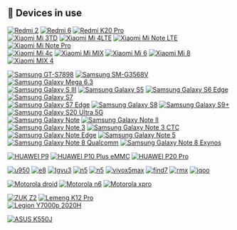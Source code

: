## 📱 Devices in use

[![Redmi 2](https://img.shields.io/badge/Redmi%202-fd4900?style=flat-square&logo=xiaomi&logoColor=ffffff)](#)
[![Redmi 6](https://img.shields.io/badge/Redmi%206-fd4900?style=flat-square&logo=xiaomi&logoColor=ffffff)](#)
[![Redmi K20 Pro](https://img.shields.io/badge/Redmi%20K20%20Pro-fd4900?style=flat-square&logo=xiaomi&logoColor=ffffff)](#)<br>
[![Xiaomi Mi 3TD](https://img.shields.io/badge/Xiaomi%20Mi%203TD-fd4900?style=flat-square&logo=xiaomi&logoColor=ffffff)](#)
[![Xiaomi Mi 4LTE](https://img.shields.io/badge/Xiaomi%20Mi%204LTE-fd4900?style=flat-square&logo=xiaomi&logoColor=ffffff)](#)
[![Xiaomi Mi Note LTE](https://img.shields.io/badge/Xiaomi%20Mi%20NOTE%20LTE-fd4900?style=flat-square&logo=xiaomi&logoColor=ffffff)](#)
[![Xiaomi Mi Note Pro](https://img.shields.io/badge/Xiaomi%20Mi%20NOTE%20Pro-fd4900?style=flat-square&logo=xiaomi&logoColor=ffffff)](#)<br>
[![Xiaomi Mi 4c](https://img.shields.io/badge/Xiaomi%20Mi%204c-fd4900?style=flat-square&logo=xiaomi&logoColor=ffffff)](#)
[![Xiaomi Mi MIX](https://img.shields.io/badge/Xiaomi%20Mi%20MIX-fd4900?style=flat-square&logo=xiaomi&logoColor=ffffff)](#)
[![Xiaomi Mi 6](https://img.shields.io/badge/Xiaomi%20Mi%206-fd4900?style=flat-square&logo=xiaomi&logoColor=ffffff)](#)
[![Xiaomi Mi 8](https://img.shields.io/badge/Xiaomi%20Mi%208-fd4900?style=flat-square&logo=xiaomi&logoColor=ffffff)](#)
[![Xiaomi MIX 4](https://img.shields.io/badge/Xiaomi%20MIX%204-fd4900?style=flat-square&logo=xiaomi&logoColor=ffffff)](#)

[![Samsung GT-S7898](https://img.shields.io/badge/Samsang%20GT_S7898-1428a0?style=flat-square&logo=Samsung&logoColor=ffffff)](#)
[![Samsung SM-G3568V](https://img.shields.io/badge/Samsang%20SM_G3568V-1428a0?style=flat-square&logo=Samsung&logoColor=ffffff)](#)
[![Samsung Galaxy Mega 6.3](https://img.shields.io/badge/Samsang%20Galaxy%20Mega%206.3-1428a0?style=flat-square&logo=Samsung&logoColor=ffffff)](#)<br>
[![Samsung Galaxy S III](https://img.shields.io/badge/Samsang%20Galaxy%20S%20III-1428a0?style=flat-square&logo=Samsung&logoColor=ffffff)](#)
[![Samsung Galaxy S5](https://img.shields.io/badge/Samsang%20Galaxy%20S5-1428a0?style=flat-square&logo=Samsung&logoColor=ffffff)](#)
[![Samsung Galaxy S6 Edge](https://img.shields.io/badge/Samsang%20Galaxy%20S6%20Edge-1428a0?style=flat-square&logo=Samsung&logoColor=ffffff)](#)
[![Samsung Galaxy S7](https://img.shields.io/badge/Samsang%20Galaxy%20S7-1428a0?style=flat-square&logo=Samsung&logoColor=ffffff)](#)<br>
[![Samsung Galaxy S7 Edge](https://img.shields.io/badge/Samsang%20Galaxy%20S7%20Edge-1428a0?style=flat-square&logo=Samsung&logoColor=ffffff)](#)
[![Samsung Galaxy S8](https://img.shields.io/badge/Samsang%20Galaxy%20S8-1428a0?style=flat-square&logo=Samsung&logoColor=ffffff)](https://www.samsung.com/us/mobile/phones/galaxy-s/galaxy-s8-64gb--unlocked--sm-g950uzkaxaa)
[![Samsung Galaxy S9+](https://img.shields.io/badge/Samsang%20Galaxy%20S9+-1428a0?style=flat-square&logo=Samsung&logoColor=ffffff)](https://www.samsung.com/sec/business/smartphones/galaxy-s9/)
[![Samsung Galaxy S20 Ultra 5G](https://img.shields.io/badge/Samsang%20Galaxy%20S20%20Ultra%205G-1428a0?style=flat-square&logo=Samsung&logoColor=ffffff)](https://www.samsung.com/hk_en/support/model/SM-G9880ZAGTGY)<br>
[![Samsung Galaxy Note](https://img.shields.io/badge/Samsang%20Galaxy%20Note-1428a0?style=flat-square&logo=Samsung&logoColor=ffffff)](#)
[![Samsung Galaxy Note II](https://img.shields.io/badge/Samsang%20Galaxy%20Note%20II-1428a0?style=flat-square&logo=Samsung&logoColor=ffffff)](#)
[![Samsung Galaxy Note 3](https://img.shields.io/badge/Samsang%20Galaxy%20Note%203-1428a0?style=flat-square&logo=Samsung&logoColor=ffffff)](#)
[![Samsung Galaxy Note 3 CTC](https://img.shields.io/badge/Samsang%20Galaxy%20Note%203%20CTC-1428a0?style=flat-square&logo=Samsung&logoColor=ffffff)](#)<br>
[![Samsung Galaxy Note Edge](https://img.shields.io/badge/Samsang%20Galaxy%20Note%20Edge-1428a0?style=flat-square&logo=Samsung&logoColor=ffffff)](#)
[![Samsung Galaxy Note 5](https://img.shields.io/badge/Samsang%20Galaxy%20Note%205-1428a0?style=flat-square&logo=Samsung&logoColor=ffffff)](#)
[![Samsung Galaxy Note 8 Qualcomm](https://img.shields.io/badge/Samsang%20Galaxy%20Note%208_Qualcomm-1428a0?style=flat-square&logo=Samsung&logoColor=ffffff)](#)
[![Samsung Galaxy Note 8 Exynos](https://img.shields.io/badge/Samsang%20Galaxy%20Note%208_Exynos-1428a0?style=flat-square&logo=Samsung&logoColor=ffffff)](#)<br>

[![HUAWEI P9](https://img.shields.io/badge/HUAWEI%20P9-CE0E2D?style=flat-square&logo=HUAWEI&logoColor=ffffff)](#)
[![HUAWEI P10 Plus eMMC](https://img.shields.io/badge/HUAWEI%20P10%20Plus%20eMMC-CE0E2D?style=flat-square&logo=HUAWEI&logoColor=ffffff)](#)
[![HUAWEI P20 Pro](https://img.shields.io/badge/HUAWEI%20P20%20Pro-CE0E2D?style=flat-square&logo=HUAWEI&logoColor=ffffff)](#)<br>

[![u950](https://img.shields.io/badge/ZTE%20U950-00bffe?style=flat-square&logo=zte&logoColor=ffffff)](#)
[![e8](https://img.shields.io/badge/HTC%20One%20E8-8cc751?style=flat-square&logo=HTC&logoColor=ffffff)](#)
[![lgvu3](https://img.shields.io/badge/LG%20Vu3-C70851?style=flat-square&logo=lg&logoColor=ffffff)](#)
[![n5](https://img.shields.io/badge/LG%20Nexus_5-C70851?style=flat-square&logo=lg&logoColor=ffffff)](#)
[![n5](https://img.shields.io/badge/LG%20Nexus_5-C70851?style=flat-square&logo=lg&logoColor=ffffff)](#)
[![vivox5max](https://img.shields.io/badge/vivo%20X5_Max-0072b8?style=flat-square&logo=vivo&logoColor=ffffff)](#)
[![find7](https://img.shields.io/badge/OPPO%20Find%207a-1ea366?style=flat-square&logo=oppo&logoColor=ffffff)](#)
[![rmx](https://img.shields.io/badge/realme%20X-FFC916?style=flat-square&logo=realme&logoColor=ffffff)](#)
[![iqoo](https://img.shields.io/badge/iQOO%20Neo-FFC916?style=flat-square&logo=iqoo&logoColor=ffffff)](#)

[![Motorola droid](https://img.shields.io/badge/Motorola%20DROID%20Ultra-5B92FA?style=flat-square&logo=motorola&logoColor=ffffff)](#)
[![Motorola n6](https://img.shields.io/badge/Motorola%20Nexus%206-5B92FA?style=flat-square&logo=motorola&logoColor=ffffff)](#)
[![Motorola xpro](https://img.shields.io/badge/Moto%20X%20Pro-5B92FA?style=flat-square&logo=motorola&logoColor=ffffff)](#)

[![ZUK Z2](https://img.shields.io/badge/ZUK%20Z2-e60012?style=flat-square&logo=lenovo&logoColor=ffffff)](#)
[![Lemeng K12 Pro](https://img.shields.io/badge/Lemeng%20K12%20Pro-e60012?style=flat-square&logo=lenovo&logoColor=ffffff)](#)<br>
[![Legion Y7000p 2020H](https://img.shields.io/badge/LEGION%20Y7000P%202020H-e60012?style=flat-square&logo=lenovo&logoColor=ffffff)](https://item.lenovo.com.cn/product/1013177.html)<br>

[![ASUS K550J](https://img.shields.io/badge/ASUS%20K550JK4200-00539B?style=flat-square&logo=asus&logoColor=ffffff)](https://www.asus.com/supportonly/k550jk/helpdesk_download/)<br>
